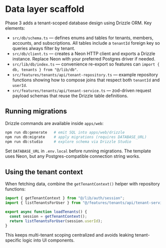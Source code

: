 # Data layer scaffold

Phase 3 adds a tenant-scoped database design using Drizzle ORM. Key elements:

- `src/db/schema.ts` — defines enums and tables for tenants, members, accounts, and subscriptions. All tables include a `tenantId` foreign key so queries always filter by tenant.
- `src/db/client.ts` — creates a Neon HTTP client and exports a Drizzle instance. Replace Neon with your preferred Postgres driver if needed.
- `src/lib/db/index.ts` — convenience re-export so features can `import { db, tenants } from "@/lib/db"`.
- `src/features/tenants/api/tenant-repository.ts` — example repository functions showing how to compose joins that respect both `tenantId` and `userId`.
- `src/features/tenants/api/tenant-service.ts` — zod-driven request payload schemas that reuse the Drizzle table definitions.

## Running migrations

Drizzle commands are available inside `apps/web`:

```bash
npm run db:generate   # emit SQL into apps/web/drizzle
npm run db:migrate    # apply migrations (requires DATABASE_URL)
npm run db:studio     # explore schema via Drizzle Studio
```

Set `DATABASE_URL` in `.env.local` before running migrations. The template uses Neon, but any Postgres-compatible connection string works.

## Using the tenant context

When fetching data, combine the `getTenantContext()` helper with repository functions:

```ts
import { getTenantContext } from "@/lib/auth/session";
import { listTenantsForUser } from "@/features/tenants/api/tenant-service";

export async function loadTenants() {
  const session = getTenantContext();
  return listTenantsForUser(session.userId);
}
```

This keeps multi-tenant scoping centralized and avoids leaking tenant-specific logic into UI components.
